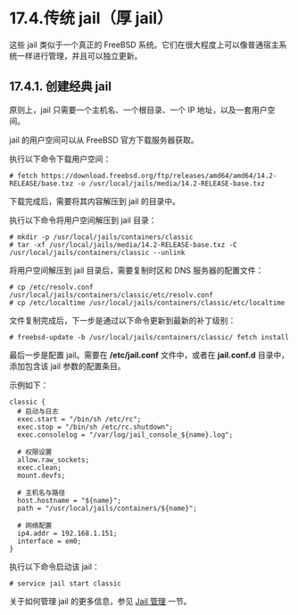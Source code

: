 # 17.4.传统 jail（厚 jail）

这些 jail 类似于一个真正的 FreeBSD 系统。它们在很大程度上可以像普通宿主系统一样进行管理，并且可以独立更新。

## 17.4.1. 创建经典 jail

原则上，jail 只需要一个主机名、一个根目录、一个 IP 地址，以及一套用户空间。

jail 的用户空间可以从 FreeBSD 官方下载服务器获取。

执行以下命令下载用户空间：

```
# fetch https://download.freebsd.org/ftp/releases/amd64/amd64/14.2-RELEASE/base.txz -o /usr/local/jails/media/14.2-RELEASE-base.txz
```

下载完成后，需要将其内容解压到 jail 的目录中。

执行以下命令将用户空间解压到 jail 目录：

```
# mkdir -p /usr/local/jails/containers/classic
# tar -xf /usr/local/jails/media/14.2-RELEASE-base.txz -C /usr/local/jails/containers/classic --unlink
```

将用户空间解压到 jail 目录后，需要复制时区和 DNS 服务器的配置文件：

```
# cp /etc/resolv.conf /usr/local/jails/containers/classic/etc/resolv.conf
# cp /etc/localtime /usr/local/jails/containers/classic/etc/localtime
```

文件复制完成后，下一步是通过以下命令更新到最新的补丁级别：

```
# freebsd-update -b /usr/local/jails/containers/classic/ fetch install
```

最后一步是配置 jail。需要在 **/etc/jail.conf** 文件中，或者在 **jail.conf.d** 目录中，添加包含该 jail 参数的配置条目。

示例如下：

```
classic {
  # 启动与日志
  exec.start = "/bin/sh /etc/rc";
  exec.stop = "/bin/sh /etc/rc.shutdown";
  exec.consolelog = "/var/log/jail_console_${name}.log";

  # 权限设置
  allow.raw_sockets;
  exec.clean;
  mount.devfs;

  # 主机名与路径
  host.hostname = "${name}";
  path = "/usr/local/jails/containers/${name}";

  # 网络配置
  ip4.addr = 192.168.1.151;
  interface = em0;
}
```

执行以下命令启动该 jail：

```
# service jail start classic
```

关于如何管理 jail 的更多信息，参见 [Jail 管理](https://docs.freebsd.org/en/books/handbook/jails/#jail-management) 一节。

